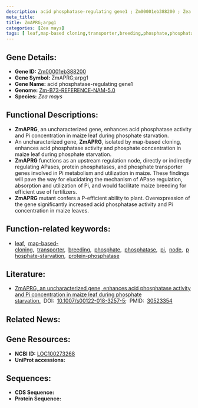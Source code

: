```yaml
---
description: acid phosphatase-regulating gene1 ; Zm00001eb388200 ; Zea mays
meta_title:
title: ZmAPRG;arpg1
categories: [Zea mays]
tags: [ leaf,map-based cloning,transporter,breeding,phosphate,phosphatase,pi,node,phosphate starvation,protein phosphatase ]
---
```


## Gene Details:
- **Gene ID:**	[Zm00001eb388200](https://www.maizegdb.org/gene_center/gene/Zm00001eb388200)
- **Gene Symbol:** ZmAPRG;arpg1
- **Gene Name:** acid phosphatase-regulating gene1
- **Genome:** [Zm-B73-REFERENCE-NAM-5.0](https://www.maizegdb.org/genome/assembly/Zm-B73-REFERENCE-NAM-5.0)
- **Species:** *Zea mays*

## Functional Descriptions:
   - **ZmAPRG**, an uncharacterized gene, enhances acid phosphatase activity and Pi concentration in maize leaf during phosphate starvation.
   - An uncharacterized gene, **ZmAPRG**, isolated by map-based cloning, enhances acid phosphatase activity and phosphate concentration in maize leaf during phosphate starvation.
   - **ZmAPRG** functions as an upstream regulation node, directly or indirectly regulating APases, protein phosphatases, and phosphate transporter genes involved in Pi metabolism and utilization in maize. These findings will pave the way for elucidating the mechanism of APase regulation, absorption and utilization of Pi, and would facilitate maize breeding for efficient use of fertilizers.
   - **ZmAPRG** mutant confers a P-efficient ability to plant. Overexpression of the gene significantly increased acid phosphatase activity and Pi concentration in maize leaves.

## Function-related keywords:
- [leaf](/tags/leaf/),&nbsp;&nbsp;[map-based-cloning](/tags/map-based-cloning/),&nbsp;&nbsp;[transporter](/tags/transporter/),&nbsp;&nbsp;[breeding](/tags/breeding/),&nbsp;&nbsp;[phosphate](/tags/phosphate/),&nbsp;&nbsp;[phosphatase](/tags/phosphatase/),&nbsp;&nbsp;[pi](/tags/pi/),&nbsp;&nbsp;[node](/tags/node/),&nbsp;&nbsp;[phosphate-starvation](/tags/phosphate-starvation/),&nbsp;&nbsp;[protein-phosphatase](/tags/protein-phosphatase/)

## Literature:
   - [ZmAPRG, an uncharacterized gene, enhances acid phosphatase activity and Pi concentration in maize leaf during phosphate starvation.]( https://link.springer.com/article/10.1007/s00122-018-3257-5)&nbsp;&nbsp;DOI:&nbsp;&nbsp;[10.1007/s00122-018-3257-5](https://link.springer.com/article/10.1007/s00122-018-3257-5);&nbsp;&nbsp;PMID:&nbsp;&nbsp;[30523354](https://pubmed.ncbi.nlm.nih.gov/30523354/)

## Related News:

## Gene Resources:
- **NCBI ID:**  [LOC100273268](https://www.ncbi.nlm.nih.gov/gene/?term=LOC100273268)
- **UniProt accessions:** [](https://www.uniprot.org/uniprotkb//entry)



## Sequences:
- **CDS Sequence:**
- **Protein Sequence:**
